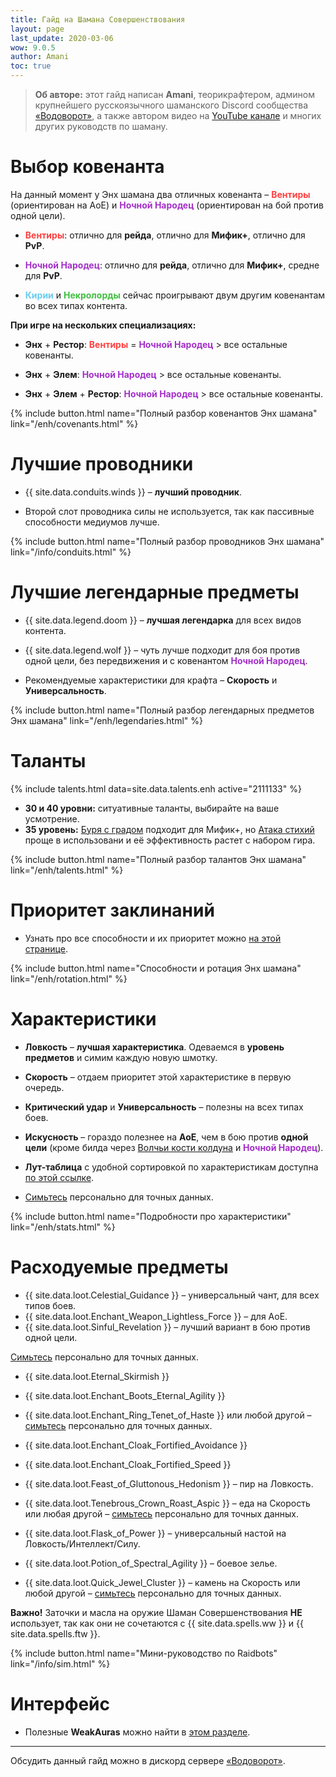 ```yaml
---
title: Гайд на Шамана Совершенствования
layout: page
last_update: 2020-03-06
wow: 9.0.5
author: Amani
toc: true
---
```

> **Об авторе:** этот гайд написан **Amani**, теорикрафтером, админом крупнейшего русскоязычного шаманского Discord сообщества [«Водоворот»](https://discord.gg/8Bag6kT), а также автором видео на [YouTube канале](https://youtube.com/channel/UC5IikzgR1TeED-DxPLqISHg) и многих других руководств по шаману. 

# Выбор ковенанта

На данный момент у Энх шамана два отличных ковенанта – <span style="color:#ff4040;font-size:1em;">**Вентиры**</span> (ориентирован на АоЕ) и <span style="color:#a330c9;font-size:1em;">**Ночной Народец**</span> (ориентирован на бой против одной цели). 

* <span style="color:#ff4040;font-size:1em;">**Вентиры**</span>: отлично для **рейда**, отлично для **Мифик+**, отлично для **PvP**.

* <span style="color:#a330c9;font-size:1em;">**Ночной Народец**</span>: отлично для **рейда**, отлично для **Мифик+**, средне для **PvP**.

* <span style="color:#68ccef;font-size:1em;">**Кирии**</span> и <span style="color:#40bf40;font-size:1em;">**Некролорды**</span> сейчас проигрывают двум другим ковенантам во всех типах контента.

**При игре на нескольких специализациях:**

* **Энх** + **Рестор**: <span style="color:#ff4040;font-size:1em;">**Вентиры**</span> = <span style="color:#a330c9;font-size:1em;">**Ночной Народец**</span> > все остальные ковенанты.

* **Энх** + **Элем**: <span style="color:#a330c9;font-size:1em;">**Ночной Народец**</span> > все остальные ковенанты.

* **Энх** + **Элем** + **Рестор**: <span style="color:#a330c9;font-size:1em;">**Ночной Народец**</span> > все остальные ковенанты.

{% include button.html name="Полный разбор ковенантов Энх шамана" link="/enh/covenants.html" %}  

# Лучшие проводники

* {{ site.data.conduits.winds }} – **лучший проводник**. 

* Второй слот проводника силы не используется, так как пассивные способности медиумов лучше.

{% include button.html name="Полный разбор проводников Энх шамана" link="/info/conduits.html" %}  

<p></p>

# Лучшие легендарные предметы

* {{ site.data.legend.doom }} – **лучшая легендарка** для всех видов контента.
* {{ site.data.legend.wolf }} – чуть лучше подходит для боя против одной цели, без передвижения и с ковенантом <span style="color:#a330c9;font-size:1em;">**Ночной Народец**</span>.

* Рекомендуемые характеристики для крафта – **Скорость** и **Универсальность**.

{% include button.html name="Полный разбор легендарных предметов Энх шамана" link="/enh/legendaries.html" %}  

<p></p>

# Таланты

{% include talents.html data=site.data.talents.enh active="2111133" %}

* **30 и 40 уровни:** ситуативные таланты, выбирайте на ваше усмотрение.
* **35 уровень:** [Буря с градом](https://ru.wowhead.com/spell=334195) подходит для Мифик+, но [Атакa стихий](https://ru.wowhead.com/spell=210853) проще в использовани и её эффективность растет с набором гира. 

{% include button.html name="Полный разбор талантов Энх шамана" link="/enh/talents.html" %}  

<p></p>

# Приоритет заклинаний

* Узнать про все способности и их приоритет можно [на этой странице](/enh/rotation.html).

{% include button.html name="Способности и ротация Энх шамана" link="/enh/rotation.html" %}  

<p></p>

# Характеристики

* **Ловкость** – **лучшая характеристика**. Одеваемся в **уровень предметов** и симим каждую новую шмотку.
* **Скорость** –  отдаем приоритет этой характеристике в первую очередь.
* **Критический удар** и **Универсальность** – полезны на всех типах боев.
* **Искусность** – гораздо полезнее на **АоЕ**, чем в бою против **одной цели** (кроме билда через [Волчьи кости колдуна](https://ru.wowhead.com/spell=335897) и <span style="color:#a330c9;font-size:1em;">**Ночной Народец**</span>).

* **Лут-таблица** с удобной сортировкой по характеристикам доступна [по этой ссылке](https://docs.google.com/spreadsheets/d/1Bftzvy3ROXWSYNBXiccWVYnsHQOiLsFp4NSrEgsEo2U/copy).

* [Симьтесь](https://www.raidbots.com/simbot) персонально для точных данных.

{% include button.html name="Подробности про характеристики" link="/enh/stats.html" %}  

<p></p>

# Расходуемые предметы

* {{ site.data.loot.Celestial_Guidance }} – универсальный чант, для всех типов боев.
* {{ site.data.loot.Enchant_Weapon_Lightless_Force }} – для АоЕ.
* {{ site.data.loot.Sinful_Revelation }} – лучший вариант в бою против одной цели.

[Симьтесь](https://www.raidbots.com/simbot) персонально для точных данных.

* {{ site.data.loot.Eternal_Skirmish }}
* {{ site.data.loot.Enchant_Boots_Eternal_Agility }}
* {{ site.data.loot.Enchant_Ring_Tenet_of_Haste }} или любой другой – [симьтесь](https://www.raidbots.com/simbot) персонально для точных данных.
* {{ site.data.loot.Enchant_Cloak_Fortified_Avoidance }}
* {{ site.data.loot.Enchant_Cloak_Fortified_Speed }}

* {{ site.data.loot.Feast_of_Gluttonous_Hedonism }} – пир на Ловкость.
* {{ site.data.loot.Tenebrous_Crown_Roast_Aspic }} – еда на Скорость или любая другой – [симьтесь](https://www.raidbots.com/simbot) персонально для точных данных.

* {{ site.data.loot.Flask_of_Power }} – универсальный настой на Ловкость/Интеллект/Силу.

* {{ site.data.loot.Potion_of_Spectral_Agility }} – боевое зелье.

* {{ site.data.loot.Quick_Jewel_Cluster }} – камень на Скорость или любой другой – [симьтесь](https://www.raidbots.com/simbot) персонально для точных данных.

**Важно!** Заточки и масла на оружие Шаман Совершенствования **НЕ** использует, так как они не сочетаются с {{ site.data.spells.ww }} и {{ site.data.spells.ftw }}.

{% include button.html name="Мини-руководство по Raidbots" link="/info/sim.html" %}  

<p></p>

# Интерфейс

* Полезные **WeakAuras** можно найти в [этом разделе](/enh/weakauras.html).

<hr>

<p></p>

Обсудить данный гайд можно в дискорд сервере [«Водоворот»](https://discord.gg/8Bag6kT).
